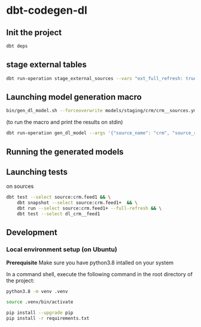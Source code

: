# dbt-codegen-dl

## Init the project
```bash
dbt deps
```

## stage external tables
```bash
dbt run-operation stage_external_sources --vars "ext_full_refresh: true"
```

## Launching model generation macro
```bash
bin/gen_dl_model.sh --forceoverwrite models/staging/crm/crm__sources.yml crm feed1
```

(to run the macro and print the results on stdin)
```bash
dbt run-operation gen_dl_model --args '{"source_name": "crm", "source_relation": "feed1"}'
```

## Running the generated models

## Launching tests
on sources
```bash
dbt test --select source:crm.feed1 && \
    dbt snapshot --select source:crm.feed1+  && \
    dbt run --select source:crm.feed1+ --full-refresh && \
    dbt test --select dl_crm__feed1
```

## Development

### Local environment setup (on Ubuntu)

**Prerequisite** Make sure you have python3.8 intalled on your system

In a command shell, execute the following command in the root directory of the project:
```bash
python3.8 -m venv .venv

source .venv/bin/activate

pip install --upgrade pip
pip install -r requirements.txt